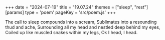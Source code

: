 +++
date = "2024-07-19"
title = "19.07.24"
themes = ["sleep", "rest"]
[params]
  type = 'poem'
  pageKey = 'src/poem.js'
+++

The call to sleep compounds into a scream,
Sublimates into a resounding thud and ache,
Surrounding all my head and nestled deep behind my eyes,
Coiled up like muscled snakes within my legs,
Ok I head, I head.
